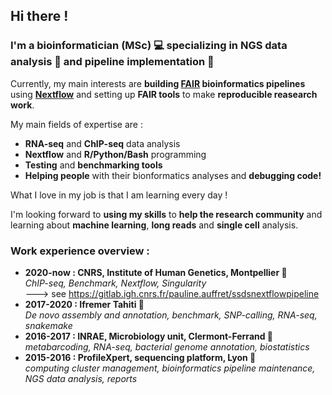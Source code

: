 ## Hi there !

### I'm a bioinformatician (MSc) 💻 specializing in NGS data analysis 🧬 and pipeline implementation 🔧

Currently, my main interests are **building [FAIR](https://www.nature.com/articles/sdata201618) bioinformatics pipelines** using **[Nextflow](https://www.nextflow.io/)** and setting up **FAIR tools** to make **reproducible reasearch work**.   
        
My main fields of expertise are :
- **RNA-seq** and **ChIP-seq** data analysis
-  **Nextflow** and **R/Python/Bash** programming
-  **Testing** and **benchmarking tools** 
- **Helping people** with their bionformatics analyses  and **debugging code!**   

What I love in my job is that I am learning every day !   
     
I'm looking forward to **using my skills** to **help the research community** and learning about **machine learning**, **long reads** and **single cell** analysis.

### Work experience overview :

- **2020-now : CNRS, Institute of Human Genetics, Montpellier 🍩**      
*ChIP-seq, Benchmark, Nextflow, Singularity*  
---> see https://gitlab.igh.cnrs.fr/pauline.auffret/ssdsnextflowpipeline
- **2017-2020 : Ifremer Tahiti 🌴**     
*De novo assembly and annotation, benchmark, SNP-calling, RNA-seq, snakemake*
- **2016-2017 : INRAE, Microbiology unit, Clermont-Ferrand 🌋**    
*metabarcoding, RNA-seq, bacterial genome annotation, biostatistics*
- **2015-2016 : ProfileXpert, sequencing platform, Lyon 🦁**    
*computing cluster management, bioinformatics pipeline maintenance, NGS data analysis, reports*


<!--
**paulineauffret/paulineauffret** is a ✨ _special_ ✨ repository because its `README.md` (this file) appears on your GitHub profile.

Here are some ideas to get you started:

- 🔭 I’m currently working on ...
- 🌱 I’m currently learning ...
- 👯 I’m looking to collaborate on ...
- 🤔 I’m looking for help with ...
- 💬 Ask me about ...
- 📫 How to reach me: ...
- 😄 Pronouns: ...
- ⚡ Fun fact: ...
-->
